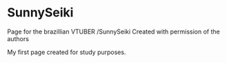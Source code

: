 # SunnySeiki
Page for the brazillian VTUBER /SunnySeiki
Created with permission of the authors

My first page created for study purposes.
